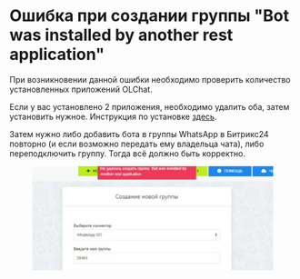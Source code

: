 # Ошибка при создании группы "Bot was installed by another rest application"

При возникновении данной ошибки необходимо проверить количество установленных приложений OLChat.&#x20;

Если у вас установлено 2 приложения, необходимо удалить оба, затем установить нужное. Инструкция по установке [здесь](https://docs.olchat.io/ustanovka-i-nastroika/ustanovka-prilozheniya).&#x20;

Затем нужно либо добавить бота в группы WhatsApp в Битрикс24 повторно (и если возможно передать ему владельца чата), либо переподключить группу. Тогда всё должно быть корректно.

<figure><img src="../../.gitbook/assets/image (1) (1) (1) (1) (1).png" alt=""><figcaption></figcaption></figure>
